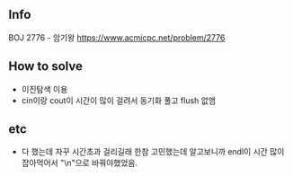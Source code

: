 ## Info
BOJ 2776 - 암기왕 https://www.acmicpc.net/problem/2776

## How to solve
* 이진탐색 이용
* cin이랑 cout이 시간이 많이 걸려서 동기화 풀고 flush 없앰

## etc
* 다 했는데 자꾸 시간초과 걸리길래 한참 고민했는데 알고보니까 endl이 시간 많이 잡아먹어서 "\n"으로 바꿔야했었음.